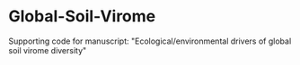 # Global-Soil-Virome
Supporting code for manuscript: "Ecological/environmental drivers of global soil virome diversity"

